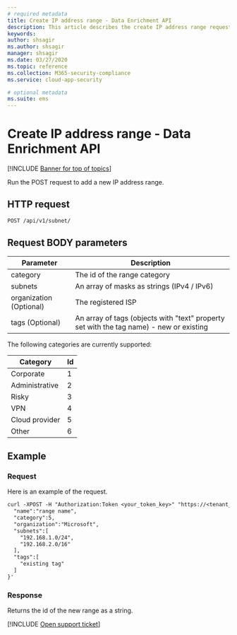 ```yaml
---
# required metadata
title: Create IP address range - Data Enrichment API
description: This article describes the create IP address range request in Cloud App Security's Data Enrichment API.
keywords:
author: shsagir
ms.author: shsagir
manager: shsagir
ms.date: 03/27/2020
ms.topic: reference
ms.collection: M365-security-compliance
ms.service: cloud-app-security

# optional metadata
ms.suite: ems
---
```

# Create IP address range - Data Enrichment API

[!INCLUDE [Banner for top of topics](includes/banner.md)]

Run the POST request to add a new IP address range.

## HTTP request

```rest
POST /api/v1/subnet/
```

## Request BODY parameters

| Parameter | Description |
| --- | --- |
| category | The id of the range category |
| subnets | An array of masks as strings (IPv4 / IPv6) |
| organization (Optional) | The registered ISP |
| tags (Optional) | An array of tags (objects with "text" property set with the tag name) - new or existing |

The following categories are currently supported:

| Category | Id |
| --- | -- |
| Corporate | 1 |
| Administrative | 2 |
| Risky | 3 |
| VPN | 4 |
| Cloud provider | 5 |
| Other | 6 |

## Example

### Request

Here is an example of the request.

```rest
curl -XPOST -H "Authorization:Token <your_token_key>" "https://<tenant_id>.<tenant_region>.contoso.com/api/v1/subnet/create_rule/" -d '{
  "name":"range name",
  "category":5,
  "organization":"Microsoft",
  "subnets":[
    "192.168.1.0/24",
    "192.168.2.0/16"
  ],
  "tags":[
    "existing tag"
  ]
}'
```

### Response

Returns the id of the new range as a string.

[!INCLUDE [Open support ticket](includes/support.md)]
